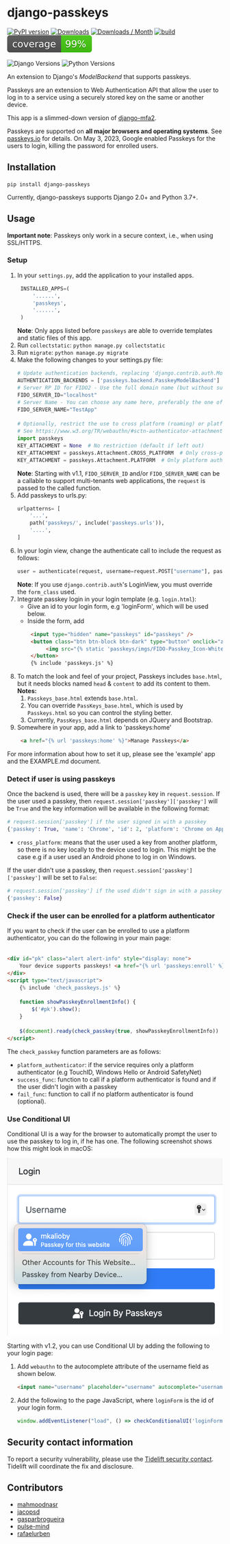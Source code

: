 # django-passkeys

[![PyPI version](https://badge.fury.io/py/django-passkeys.svg)](https://badge.fury.io/py/django-passkeys)
[![Downloads](https://static.pepy.tech/badge/django-passkeys)](https://pepy.tech/project/django-passkeys)
[![Downloads / Month ](https://pepy.tech/badge/django-passkeys/month)](https://pepy.tech/project/django-passkeys)
[![build](https://github.com/mkalioby/django-passkeys/actions/workflows/basic_checks.yml/badge.svg)](https://github.com/mkalioby/django-passkeys/actions/workflows/basic_checks.yml)
![Coverage](https://raw.githubusercontent.com/mkalioby/django-passkeys/main/coverage.svg)

![Django Versions](https://img.shields.io/pypi/frameworkversions/django/django-passkeys)
![Python Versions](https://img.shields.io/pypi/pyversions/django-passkeys)

An extension to Django's *ModelBackend* that supports passkeys.

Passkeys are an extension to Web Authentication API that allow the user to log in to a service using a securely stored
key on the same or another device.

This app is a slimmed-down version of [django-mfa2](https://github.com/mkalioby/django-mfa2).

Passkeys are supported on **all major browsers and operating systems**.
See [passkeys.io](https://www.passkeys.io/compatible-devices) for details.
On May 3, 2023, Google enabled Passkeys for the users to login, killing the password for enrolled users.

## Installation

`pip install django-passkeys`

Currently, django-passkeys supports Django 2.0+ and Python 3.7+.

## Usage

**Important note**: Passkeys only work in a secure context, i.e., when using SSL/HTTPS.

### Setup

1. In your `settings.py`, add the application to your installed apps.
   ```python
    INSTALLED_APPS=(
        '......',
        'passkeys',
        '......',
    )
   ```
   **Note**: Only apps listed before `passkeys` are able to override templates and static files of this app.
2. Run `collectstatic`:
   `python manage.py collectstatic`
3. Run `migrate`:
   `python manage.py migrate`
4. Make the following changes to your settings.py file:
    ```python
    # Update authentication backends, replacing 'django.contrib.auth.ModelBackend' with 'passkeys.backend.PasskeyModelBackend'
    AUTHENTICATION_BACKENDS = ['passkeys.backend.PasskeyModelBackend'] 
    # Server RP ID for FIDO2 - Use the full domain name (but without subdomains like "www.") of your project
    FIDO_SERVER_ID="localhost"
    # Server Name - You can choose any name here, preferably the one of your application.
    FIDO_SERVER_NAME="TestApp"
   
    # Optionally, restrict the use to cross platform (roaming) or platform authenticators.
    # See https://www.w3.org/TR/webauthn/#sctn-authenticator-attachment-modality for details
    import passkeys
    KEY_ATTACHMENT = None  # No restriction (default if left out)
    KEY_ATTACHMENT = passkeys.Attachment.CROSS_PLATFORM  # Only cross-platform / roaming authenticators allowed
    KEY_ATTACHMENT = passkeys.Attachment.PLATFORM  # Only platform authenticators allowed
    ```
   **Note**: Starting with v1.1, `FIDO_SERVER_ID` and/or `FIDO_SERVER_NAME` can be a callable to support multi-tenants
   web applications, the `request` is passed to the called function.
5. Add passkeys to urls.py:
    ```python
    urlpatterns= [
        '...',
        path('passkeys/', include('passkeys.urls')),
        '....',
    ]
    ```
6. In your login view, change the authenticate call to include the request as follows:
    ```python
    user = authenticate(request, username=request.POST["username"], password=request.POST["password"])
    ```
   **Note**: If you use `django.contrib.auth`'s LoginView, you must override the `form_class` used.
7. Integrate passkey login in your login template (e.g. `login.html`):
    * Give an id to your login form, e.g 'loginForm', which will be used below.
    * Inside the form, add
      ```html
       <input type="hidden" name="passkeys" id="passkeys" />
       <button class="btn btn-block btn-dark" type="button" onclick="authn('loginForm')">
            <img src="{% static 'passkeys/imgs/FIDO-Passkey_Icon-White.png' %}" style="width: 24px" alt="Passkey icon" />
       </button>
       {% include 'passkeys.js' %}
      ```
8. To match the look and feel of your project, Passkeys includes `base.html`, but it needs blocks named `head` &
   `content` to add its content to them.
   **Notes:**
    1. `Passkeys_base.html` extends `base.html`.
    2. You can override `PassKeys_base.html`, which is used by `Passkeys.html` so you can control the styling better.
    3. Currently, `PassKeys_base.html` depends on JQuery and Bootstrap.
9. Somewhere in your app, add a link to 'passkeys:home'
   ```html
    <a href="{% url 'passkeys:home' %}">Manage Passkeys</a>
   ```

For more information about how to set it up, please see the 'example' app and the EXAMPLE.md document.

### Detect if user is using passkeys

Once the backend is used, there will be a `passkey` key in `request.session`.
If the user used a passkey, then `request.session['passkey']['passkey']` will be `True` and the key information will be
available in the following format:

```python
# request.session['passkey'] if the user signed in with a passkey
{'passkey': True, 'name': 'Chrome', 'id': 2, 'platform': 'Chrome on Apple', 'cross_platform': False}
```

* `cross_platform`: means that the user used a key from another platform, so there is no key locally to the device used to
login. This might be the case e.g if a user used an Android phone to log in on Windows.

If the user didn't use a passkey, then `request.session['passkey']['passkey']` will be set to `False`:

```python
# request.session['passkey'] if the used didn't sign in with a passkey
{'passkey': False}
```

### Check if the user can be enrolled for a platform authenticator

If you want to check if the user can be enrolled to use a platform authenticator, you can do the following in your main
page:

```html

<div id="pk" class="alert alert-info" style="display: none">
    Your device supports passkeys! <a href="{% url 'passkeys:enroll' %}">Enroll now</a>
</div>
<script type="text/javascript">
    {% include 'check_passkeys.js' %}

    function showPasskeyEnrollmentInfo() {
        $('#pk').show();
    }

    $(document).ready(check_passkey(true, showPasskeyEnrollmentInfo))
</script>
```

The `check_passkey` function parameters are as follows:

* `platform_authenticator`: if the service requires only a platform authenticator (e.g TouchID, Windows Hello or Android
  SafetyNet)
* `success_func`: function to call if a platform authenticator is found and if the user didn't login with a passkey
* `fail_func`: function to call if no platform authenticator is found (optional).

### Use Conditional UI

Conditional UI is a way for the browser to automatically prompt the user to use the passkey to log in, if he has one.
The following screenshot shows how this might look in macOS:

![conditionalUI.png](imgs/conditionalUI.png)

Starting with v1.2, you can use Conditional UI by adding the following to your login page:

1. Add `webauthn` to the autocomplete attribute of the username field as shown below.
   ```html
   <input name="username" placeholder="username" autocomplete="username webauthn">
   ```
2. Add the following to the page JavaScript, where `loginForm` is the id of your login form.
   ```js
   window.addEventListener("load", () => checkConditionalUI('loginForm'));
   ```

## Security contact information

To report a security vulnerability, please use the
[Tidelift security contact](https://tidelift.com/security).
Tidelift will coordinate the fix and disclosure.

## Contributors

* [mahmoodnasr](https://github.com/mahmoodnasr)
* [jacopsd](https://github.com/jacopsd)
* [gasparbrogueira](https://github.com/gasparbrogueira)
* [pulse-mind](https://github.com/pulse-mind)
* [rafaelurben](https://github.com/rafaelurben/)
